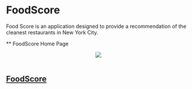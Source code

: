 # FoodScore
Food Score is an application designed to provide a recommendation of the cleanest restaurants in New York City.

** FoodScore Home Page

<div align="center">
  <img src="https://extension.unh.edu/sites/default/files/field/image/CDC-coronavirus-image-23311-for-web.jpg"><br><br>
</div>


## [FoodScore](https://rpubs.com/kylewbrown/FoodScore)
